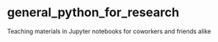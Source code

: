 # general_python_for_research
Teaching materials in Jupyter notebooks for coworkers and friends alike
